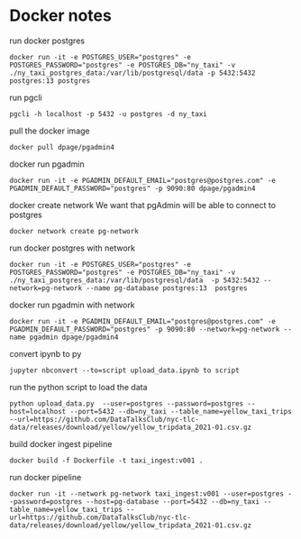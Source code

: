 # Docker notes

run docker postgres

`docker run -it -e POSTGRES_USER="postgres" -e POSTGRES_PASSWORD="postgres" -e POSTGRES_DB="ny_taxi" -v ./ny_taxi_postgres_data:/var/lib/postgresql/data -p 5432:5432 postgres:13 postgres`

run pgcli

`pgcli -h localhost -p 5432 -u postgres -d ny_taxi`

pull the docker image

`docker pull dpage/pgadmin4`

docker run pgadmin

`docker run -it -e PGADMIN_DEFAULT_EMAIL="postgres@postgres.com" -e PGADMIN_DEFAULT_PASSWORD="postgres" -p 9090:80 dpage/pgadmin4`

docker create network
We want that pgAdmin will be able to connect to postgres

`docker network create pg-network`

run docker postgres with network

`docker run -it -e POSTGRES_USER="postgres" -e POSTGRES_PASSWORD="postgres" -e POSTGRES_DB="ny_taxi" -v ./ny_taxi_postgres_data:/var/lib/postgresql/data  -p 5432:5432 --network=pg-network --name pg-database postgres:13  postgres`

docker run pgadmin with network

`docker run -it -e PGADMIN_DEFAULT_EMAIL="postgres@postgres.com" -e PGADMIN_DEFAULT_PASSWORD="postgres" -p 9090:80 --network=pg-network --name pgadmin dpage/pgadmin4`

convert ipynb to py

`jupyter nbconvert --to=script upload_data.ipynb to script`

run the python script to load the data

`python upload_data.py  --user=postgres --password=postgres --host=localhost --port=5432 --db=ny_taxi --table_name=yellow_taxi_trips  --url=https://github.com/DataTalksClub/nyc-tlc-data/releases/download/yellow/yellow_tripdata_2021-01.csv.gz`

build docker ingest pipeline

`docker build -f Dockerfile -t taxi_ingest:v001 .`

run docker pipeline

`docker run -it --network pg-network taxi_ingest:v001 --user=postgres --password=postgres --host=pg-database --port=5432 --db=ny_taxi --table_name=yellow_taxi_trips --url=https://github.com/DataTalksClub/nyc-tlc-data/releases/download/yellow/yellow_tripdata_2021-01.csv.gz`
